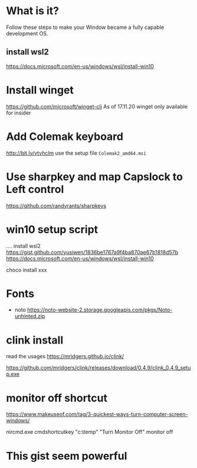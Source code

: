 # What is it?
Follow these steps to make your Window became a fully capable development OS.

## install wsl2
https://docs.microsoft.com/en-us/windows/wsl/install-win10

# Install winget
https://github.com/microsoft/winget-cli
As of 17.11.20 winget only available for insider

# Add Colemak keyboard
http://bit.ly/vtvhclm
use the setup file `Colemak2_amd64.msi`

# Use sharpkey and map Capslock to Left control
https://github.com/randyrants/sharpkeys

# win10 setup script

....
install wsl2
https://gist.github.com/yusiwen/1836be1767a9f4ba870ae67b1818d57b
https://docs.microsoft.com/en-us/windows/wsl/install-win10

choco install xxx

# Fonts
- noto
https://noto-website-2.storage.googleapis.com/pkgs/Noto-unhinted.zip

# clink install
read the usages
https://mridgers.github.io/clink/

https://github.com/mridgers/clink/releases/download/0.4.9/clink_0.4.9_setup.exe

# monitor off shortcut
https://www.makeuseof.com/tag/3-quickest-ways-turn-computer-screen-windows/

nircmd.exe cmdshortcutkey "c:\temp" "Turn Monitor Off" monitor off

# This gist seem powerful
